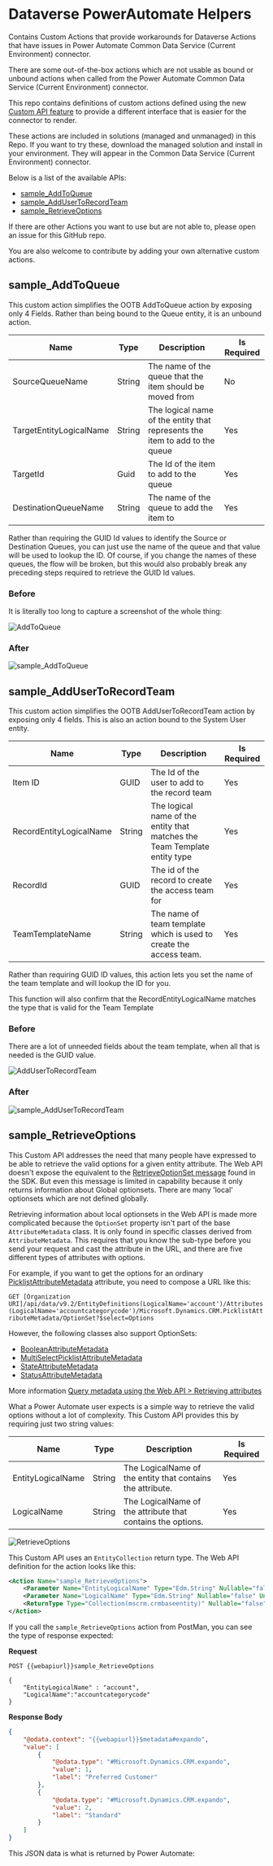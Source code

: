 # Dataverse PowerAutomate Helpers

Contains Custom Actions that provide workarounds for Dataverse Actions that have issues in Power Automate Common Data Service (Current Environment) connector.

There are some out-of-the-box actions which are not usable as bound or unbound actions when called from the Power Automate Common Data Service (Current Environment) connector.

This repo contains definitions of custom actions defined using the new [Custom API feature](https://docs.microsoft.com/powerapps/developer/common-data-service/custom-api) to provide a different interface that is easier for the connector to render.

These actions are included in solutions (managed and unmanaged) in this Repo. If you want to try these, download the managed solution and install in your environment. They will appear in the Common Data Service (Current Environment) connector.

Below is a list of the available APIs:

- [sample_AddToQueue](#sample_addtoqueue)
- [sample_AddUserToRecordTeam](#sample_AddUserToRecordTeam)
- [sample_RetrieveOptions](#sample_RetrieveOptions)

If there are other Actions you want to use but are not able to, please open an issue for this GitHub repo.

You are also welcome to contribute by adding your own alternative custom actions.

## sample_AddToQueue

This custom action simplifies the OOTB AddToQueue action by exposing only 4 Fields. Rather than being bound to the Queue entity, it is an unbound action.

|Name|Type|Description|Is Required
|--|--|--|--|
|SourceQueueName|String|The name of the queue that the item should be moved from|No|
|TargetEntityLogicalName|String|The logical name of the entity that represents the item to add to the queue|Yes|
|TargetId|Guid|The Id of the item to add to the queue|Yes|
|DestinationQueueName|String|The name of the queue to add the item to|Yes|

Rather than requiring the GUID Id values to identify the Source or Destination Queues, you can just use the name of the queue and that value will be used to lookup the ID. Of course, if you change the names of these queues, the flow will be broken, but this would also probably break any preceding steps required to retrieve the GUID Id values.

### Before

It is literally too long to capture a screenshot of the whole thing:

![AddToQueue](media/AddToQueue.png)

### After

![sample_AddToQueue](media/sample_AddToQueue.png)


## sample_AddUserToRecordTeam

This custom action simplifies the OOTB AddUserToRecordTeam action by exposing only 4 fields.
This is also an action bound to the System User entity.

|Name|Type|Description|Is Required
|--|--|--|--|
|Item ID|GUID|The Id of the user to add to the record team|Yes|
|RecordEntityLogicalName|String|The logical name of the entity that matches the Team Template entity type|Yes|
|RecordId|GUID|The id of the record to create the access team for|Yes|
|TeamTemplateName|String|The name of team template which is used to create the access team.|Yes|


Rather than requiring GUID ID values, this action lets you set the name of the team template and will lookup the ID for you.

This function will also confirm that the RecordEntityLogicalName matches the type that is valid for the Team Template

### Before

There are a lot of unneeded fields about the team template, when all that is needed is the GUID value.

![AddUserToRecordTeam](media/AddUserToRecordTeam.png)

### After

![sample_AddUserToRecordTeam](media/sample_AddUserToRecordTeam.png)

## sample_RetrieveOptions

This Custom API addresses the need that many people have expressed to be able to retrieve the valid options for a given entity attribute. The Web API doesn't expose the equivalent to the [RetrieveOptionSet message](https://docs.microsoft.com/en-us/dotnet/api/microsoft.xrm.sdk.messages.retrieveoptionsetrequest?view=dynamics-general-ce-9) found in the SDK. But even this message is limited in capability because it only returns information about Global optionsets. There are many 'local' optionsets which are not defined globally.

Retrieving information about local optionsets in the Web API is made more complicated because the `OptionSet` property isn't part of the base `AttributeMetadata` class. It is only found in specific classes derived from `AttributeMetadata`. This requires that you know the sub-type before you send your request and cast the attribute in the URL, and there are five different types of attributes with options.

For example, if you want to get the options for an ordinary [PicklistAttributeMetadata](https://learn.microsoft.com/power-apps/developer/data-platform/webapi/reference/picklistattributemetadata) attribute, you need to compose a URL like this:

`GET [Organization URI]/api/data/v9.2/EntityDefinitions(LogicalName='account')/Attributes(LogicalName='accountcategorycode')/Microsoft.Dynamics.CRM.PicklistAttributeMetadata/OptionSet?$select=Options`

However, the following classes also support OptionSets:

- [BooleanAttributeMetadata](https://learn.microsoft.com/power-apps/developer/data-platform/webapi/reference/booleanattributemetadata)
- [MultiSelectPicklistAttributeMetadata](https://learn.microsoft.com/power-apps/developer/data-platform/webapi/reference/multiselectpicklistattributemetadata)
- [StateAttributeMetadata](https://learn.microsoft.com/power-apps/developer/data-platform/webapi/reference/stateattributemetadata)
- [StatusAttributeMetadata](https://learn.microsoft.com/power-apps/developer/data-platform/webapi/reference/statusattributemetadata)

More information [Query metadata using the Web API > Retrieving attributes](https://learn.microsoft.com/power-apps/developer/data-platform/webapi/query-metadata-web-api#retrieving-attributes)

What a Power Automate user expects is a simple way to retrieve the valid options without a lot of complexity. This Custom API provides this by requiring just two string values:

|Name|Type|Description|Is Required
|--|--|--|--|
|EntityLogicalName|String|The LogicalName of the entity that contains the attribute.|Yes|
|LogicalName|String|The LogicalName of the attribute that contains the options. |Yes|

![RetrieveOptions](media/sample_RetrieveOptions.png)

This Custom API uses an `EntityCollection` return type. The Web API definition for the action looks like this:

```xml
<Action Name="sample_RetrieveOptions">
    <Parameter Name="EntityLogicalName" Type="Edm.String" Nullable="false" Unicode="false" />
    <Parameter Name="LogicalName" Type="Edm.String" Nullable="false" Unicode="false" />
    <ReturnType Type="Collection(mscrm.crmbaseentity)" Nullable="false" />
</Action>
```

If you call the `sample_RetrieveOptions` action from PostMan, you can see the type of response expected:

**Request**

```http
POST {{webapiurl}}sample_RetrieveOptions

{
    "EntityLogicalName" : "account",
    "LogicalName":"accountcategorycode"
}
```


**Response Body**

```json
{
    "@odata.context": "{{webapiurl}}$metadata#expando",
    "value": [
        {
            "@odata.type": "#Microsoft.Dynamics.CRM.expando",
            "value": 1,
            "label": "Preferred Customer"
        },
        {
            "@odata.type": "#Microsoft.Dynamics.CRM.expando",
            "value": 2,
            "label": "Standard"
        }
    ]
}
```

This JSON data is what is returned by Power Automate:






